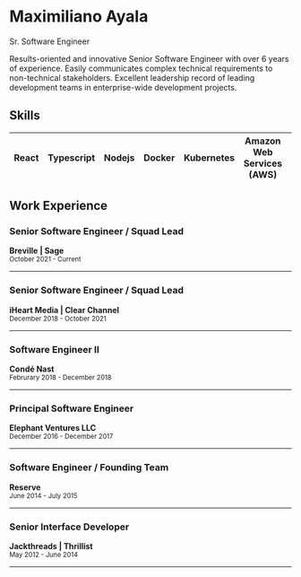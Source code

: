 # Maximiliano Ayala

Sr. Software Engineer

Results-oriented and innovative Senior Software Engineer with over 6 years of experience. Easily communicates complex technical requirements to non-technical stakeholders. Excellent leadership record of leading development teams in enterprise-wide development projects.

## Skills


| React | Typescript | Nodejs | Docker | Kubernetes | Amazon Web Services (AWS) | Serverless |  Bash | Git |
| ---- | ---- | ---- | ---- | ---- | ---- | ---- | ---- | ---- |




## Work Experience

### Senior Software Engineer / Squad Lead
**Breville | Sage**  
<sub>October 2021 - Current<sub>
<hr>
  
### Senior Software Engineer / Squad Lead
**iHeart Media | Clear Channel**  
<sub>December 2018 - October 2021<sub>
<hr>

### Software Engineer II
**Condé Nast**  
<sub>Februrary 2018 - December 2018<sub>
<hr>

### Principal Software Engineer
**Elephant Ventures LLC**  
<sub>December 2016 - December 2017<sub>
<hr>
  
### Software Engineer / Founding Team
**Reserve**  
<sub>June 2014 - July 2015<sub>
<hr>
  
### Senior Interface Developer
**Jackthreads | Thrillist**  
<sub>May 2012 - June 2014<sub>
<hr>

